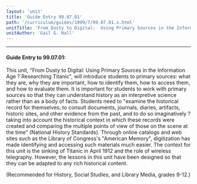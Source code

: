 ```yaml
---
layout: 'unit'
title: 'Guide Entry 99.07.01'
path: '/curriculum/guides/1999/7/99.07.01.x.html'
unitTitle: 'From Dusty to Digital:  Using Primary Sources in the Information Age ? Researching Titanic'
unitAuthor: 'Gail G. Hall'
---
```


<body>
<hr/>
 <h4>
  Guide Entry to 99.07.01:
 </h4>
 This unit, "From Dusty to Digital: Using Primary Sources in the Information Age ? Researching Titanic", will introduce students to primary sources: what they are, why they are important, how to identify them, how to access them, and how to evaluate them.  It is important for students to work with primary sources so that they can understand history as an interpretive science rather than as a body of facts. Students need to "examine the historical record for themselves; to consult documents, journals, diaries, artifacts, historic sites, and other evidence from the past, and to do so imaginatively ? taking into account the historical context in which these records were created and comparing the multiple points of view of those on the scene at the time" (National History Standards).  Through online catalogs and web sites such as the Library of Congress's  "American Memory", digitization has made identifying and accessing such materials much easier. The context for this unit is the sinking of Titanic in April 1912 and the role of wireless telegraphy.  However, the lessons in this unit have been designed so that they can be adapted to any rich historical content.
 <p>
  (Recommended for History, Social Studies, and Library Media, grades 9-12.)
 </p>

</body>
